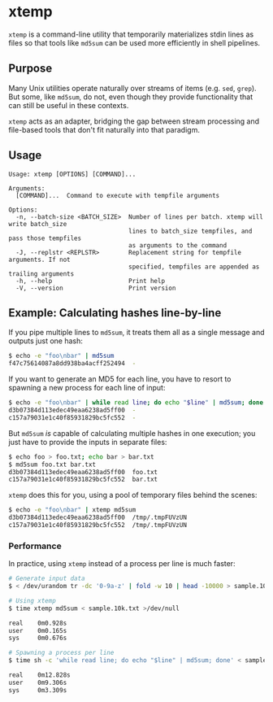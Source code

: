 # xtemp
`xtemp` is a command-line utility that temporarily materializes stdin lines as files
so that tools like `md5sum` can be used more efficiently in shell pipelines.

## Purpose
Many Unix utilities operate naturally over streams of items (e.g. `sed`, `grep`). But
some, like `md5sum`, do not, even though they provide functionality that can still be
useful in these contexts.

`xtemp` acts as an adapter, bridging the gap between stream processing and file-based
tools that don't fit naturally into that paradigm.

## Usage
```
Usage: xtemp [OPTIONS] [COMMAND]...

Arguments:
  [COMMAND]...  Command to execute with tempfile arguments

Options:
  -n, --batch-size <BATCH_SIZE>  Number of lines per batch. xtemp will write batch_size
                                 lines to batch_size tempfiles, and pass those tempfiles
                                 as arguments to the command
  -J, --replstr <REPLSTR>        Replacement string for tempfile arguments. If not
                                 specified, tempfiles are appended as trailing arguments
  -h, --help                     Print help
  -V, --version                  Print version
```

## Example: Calculating hashes line-by-line
If you pipe multiple lines to `md5sum`, it treats them all as a single message and
outputs just one hash:
```bash
$ echo -e "foo\nbar" | md5sum
f47c75614087a8dd938ba4acff252494  -
```

If you want to generate an MD5 for each line, you have to resort to spawning a
new process for each line of input:
```bash
$ echo -e "foo\nbar" | while read line; do echo "$line" | md5sum; done
d3b07384d113edec49eaa6238ad5ff00  -
c157a79031e1c40f85931829bc5fc552  -
```

But `md5sum` _is_ capable of calculating multiple hashes in one execution; you just
have to provide the inputs in separate files:
```bash
$ echo foo > foo.txt; echo bar > bar.txt
$ md5sum foo.txt bar.txt
d3b07384d113edec49eaa6238ad5ff00  foo.txt
c157a79031e1c40f85931829bc5fc552  bar.txt
```

`xtemp` does this for you, using a pool of temporary files behind the scenes:
```bash
$ echo -e "foo\nbar" | xtemp md5sum
d3b07384d113edec49eaa6238ad5ff00  /tmp/.tmpFUVzUN
c157a79031e1c40f85931829bc5fc552  /tmp/.tmpFUVzUN
```

### Performance
In practice, using `xtemp` instead of a process per line is much faster:
```bash
# Generate input data
$ < /dev/urandom tr -dc '0-9a-z' | fold -w 10 | head -10000 > sample.10k.txt

# Using xtemp
$ time xtemp md5sum < sample.10k.txt >/dev/null

real    0m0.928s
user    0m0.165s
sys     0m0.676s

# Spawning a process per line
$ time sh -c 'while read line; do echo "$line" | md5sum; done' < sample.10k.txt >/dev/null

real    0m12.828s
user    0m9.306s
sys     0m3.309s
```

